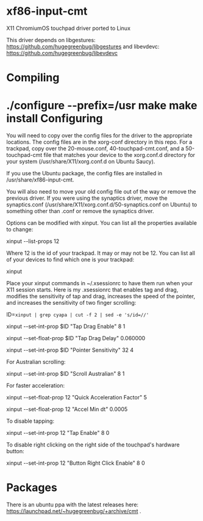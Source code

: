 xf86-input-cmt
==============

X11 ChromiumOS touchpad driver ported to Linux

This driver depends on libgestures: https://github.com/hugegreenbug/libgestures and libevdevc: https://github.com/hugegreenbug/libevdevc

Compiling
==============
./configure --prefix=/usr
make
make install 
Configuring
=============
You will need to copy over the config files for the driver to the appropriate locations.  The config files are in the xorg-conf directory in this repo.  For a trackpad, copy over the 20-mouse.conf, 40-touchpad-cmt.conf, and a 50-touchpad-cmt file that matches your device to the xorg.conf.d directory for your system (/usr/share/X11/xorg.conf.d on Ubuntu Saucy).

If you use the Ubuntu package, the config files are installed in /usr/share/xf86-input-cmt.

You will also need to move your old config file out of the way or remove the previous driver.  If you were using the synaptics driver, move the synaptics.conf (/usr/share/X11/xorg.conf.d/50-synaptics.conf on Ubuntu) to something other than .conf or remove the synaptics driver.

Options can be modified with xinput.  You can list all the properties available to change:

xinput --list-props 12

Where 12 is the id of your trackpad. It may or may not be 12.  You can list all of your devices to find which one is your trackpad:

xinput

Place your xinput commands in ~/.xsessionrc to have them run when your X11 session starts. Here is my .xsessionrc that enables tag and drag, modifies the sensitivity of tap and drag, increases the speed of the pointer, and increases the sensitivity of two finger scrolling:

ID=`xinput | grep cyapa | cut -f 2 | sed -e 's/id=//'`

xinput --set-int-prop $ID "Tap Drag Enable" 8 1

xinput --set-float-prop $ID "Tap Drag Delay" 0.060000

xinput --set-int-prop $ID "Pointer Sensitivity" 32 4


For Australian scrolling:

xinput --set-int-prop $ID "Scroll Australian" 8 1


For faster acceleration:

xinput --set-float-prop 12 "Quick Acceleration Factor" 5

xinput --set-float-prop 12 "Accel Min dt" 0.0005


To disable tapping:

xinput --set-int-prop 12 "Tap Enable" 8 0


To disable right clicking on the right side of the touchpad's hardware button:

xinput --set-int-prop 12 "Button Right Click Enable" 8 0


Packages
============
There is an ubuntu ppa with the latest releases here: https://launchpad.net/~hugegreenbug/+archive/cmt .
